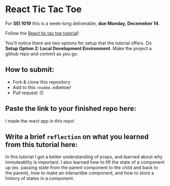 # React Tic Tac Toe

For **SEI 1019** this is a week-long deliverable, **due Monday, Decemeber 14**.

Follow the [React tic tac toe tutorial](https://reactjs.org/tutorial/tutorial.html)!

You'll notice there are two options for setup that the tutorial offers. Do **Setup Option 2: Local Development Environment**. Make the project a github repo and commit as you go.

## How to submit:

- Fork & clone this repository
- Add to this `readme.md`below!
- Pull request :D

## Paste the link to your finished repo here:

I made the react app in this repo!

## Write a brief `reflection` on what you learned from this tutorial here:

In this tutorial I got a better understanding of props, and learned about why immuteablity is important. I also learned how to lift the state of a component up (ex. passing state from the parent component to the child and back to the parent), how to make an interactibe component, and how to store a history of states in a component.
